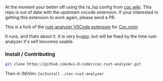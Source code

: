 At the moment your better off using the ra_lsp config from [coc wiki](https://github.com/neoclide/coc.nvim/wiki/Language-servers#rust). This repo is out of date with the upstream vscode extension. If your interested in getting this extension to work again, please send a PR.

This is a fork of the [rust-analyzer VSCode extension](https://github.com/rust-analyzer/rust-analyzer) for [Coc.nvim](https://github.com/neoclide/coc.nvim)

It runs, and thats about it. It is very buggy, but will be fixed by the time rust-analyzer it's self becomes usable.

### Install / Contributing
```sh
git clone https://github.com/Avi-D-coder/coc-rust-analyzer.git
```
Then in (N)Vim:
`CocInstall ./coc-rust-analyzer`
